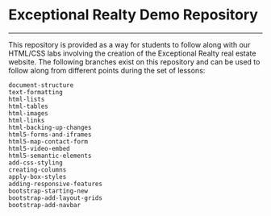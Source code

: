 # Exceptional Realty Demo Repository

---

This repository is provided as a way for students to follow along with our
HTML/CSS labs involving the creation of the Exceptional Realty real estate
website. The following branches exist on this repository and can be used to
follow along from different points during the set of lessons:

```
document-structure
text-formatting
html-lists
html-tables
html-images
html-links
html-backing-up-changes
html5-forms-and-iframes
html5-map-contact-form
html5-video-embed
html5-semantic-elements
add-css-styling
creating-columns
apply-box-styles
adding-responsive-features
bootstrap-starting-new
bootstrap-add-layout-grids
bootstrap-add-navbar
```
